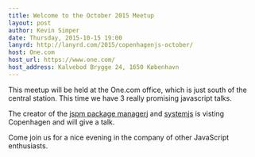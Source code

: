 ```yaml
---
title: Welcome to the October 2015 Meetup
layout: post
author: Kevin Simper
date: Thursday, 2015-10-15 19:00
lanyrd: http://lanyrd.com/2015/copenhagenjs-october/
host: One.com
host_url: https://www.one.com/
host_address: Kalvebod Brygge 24, 1650 København
---
```


This meetup will be held at the One.com office, which is just south of the
central station. This time we have 3 really promising javascript talks.

The creator of the [jspm package manager](http://jspm.io/)j and
[systemjs](https://github.com/systemjs/systemjs) is visting Copenhagen and will
give a talk.

Come join us for a nice evening in the company of other JavaScript enthusiasts.
